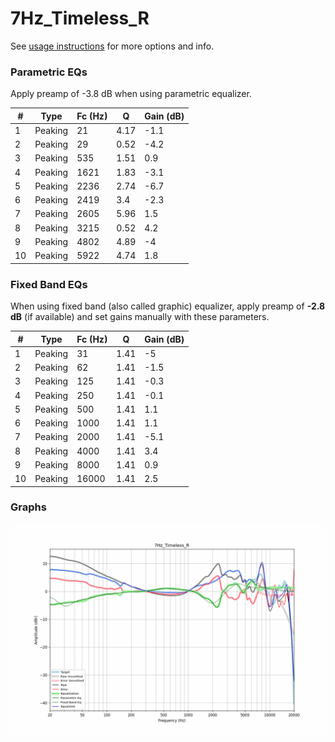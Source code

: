 # 7Hz_Timeless_R
See [usage instructions](https://github.com/jaakkopasanen/AutoEq#usage) for more options and info.

### Parametric EQs
Apply preamp of -3.8 dB when using parametric equalizer.

|   # | Type    |   Fc (Hz) |    Q |   Gain (dB) |
|-----|---------|-----------|------|-------------|
|   1 | Peaking |        21 | 4.17 |        -1.1 |
|   2 | Peaking |        29 | 0.52 |        -4.2 |
|   3 | Peaking |       535 | 1.51 |         0.9 |
|   4 | Peaking |      1621 | 1.83 |        -3.1 |
|   5 | Peaking |      2236 | 2.74 |        -6.7 |
|   6 | Peaking |      2419 | 3.4  |        -2.3 |
|   7 | Peaking |      2605 | 5.96 |         1.5 |
|   8 | Peaking |      3215 | 0.52 |         4.2 |
|   9 | Peaking |      4802 | 4.89 |        -4   |
|  10 | Peaking |      5922 | 4.74 |         1.8 |

### Fixed Band EQs
When using fixed band (also called graphic) equalizer, apply preamp of **-2.8 dB** (if available) and set gains manually with these parameters.

|   # | Type    |   Fc (Hz) |    Q |   Gain (dB) |
|-----|---------|-----------|------|-------------|
|   1 | Peaking |        31 | 1.41 |        -5   |
|   2 | Peaking |        62 | 1.41 |        -1.5 |
|   3 | Peaking |       125 | 1.41 |        -0.3 |
|   4 | Peaking |       250 | 1.41 |        -0.1 |
|   5 | Peaking |       500 | 1.41 |         1.1 |
|   6 | Peaking |      1000 | 1.41 |         1.1 |
|   7 | Peaking |      2000 | 1.41 |        -5.1 |
|   8 | Peaking |      4000 | 1.41 |         3.4 |
|   9 | Peaking |      8000 | 1.41 |         0.9 |
|  10 | Peaking |     16000 | 1.41 |         2.5 |

### Graphs
![](./7Hz_Timeless_R.png)
